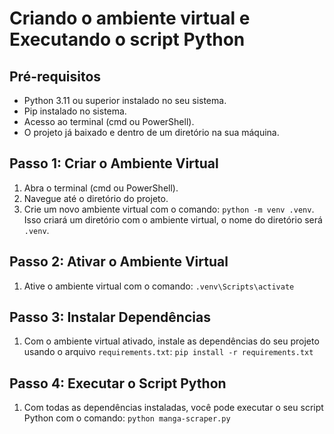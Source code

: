 # Criando o ambiente virtual e Executando o script Python

## Pré-requisitos

- Python 3.11 ou superior instalado no seu sistema.
- Pip instalado no sistema.
- Acesso ao terminal (cmd ou PowerShell).
- O projeto já baixado e dentro de um diretório na sua máquina.

## Passo 1: Criar o Ambiente Virtual

1. Abra o terminal (cmd ou PowerShell).
2. Navegue até o diretório do projeto.
3. Crie um novo ambiente virtual com o comando: `python -m venv .venv`. Isso criará um diretório com o ambiente virtual, o nome do diretório será `.venv`.

## Passo 2: Ativar o Ambiente Virtual

1. Ative o ambiente virtual com o comando: `.venv\Scripts\activate`

## Passo 3: Instalar Dependências

1. Com o ambiente virtual ativado, instale as dependências do seu projeto usando o arquivo `requirements.txt`: `pip install -r requirements.txt`

## Passo 4: Executar o Script Python

1. Com todas as dependências instaladas, você pode executar o seu script Python com o comando: `python manga-scraper.py`
